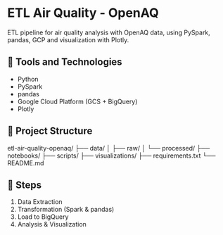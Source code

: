 # ETL Air Quality - OpenAQ

ETL pipeline for air quality analysis with OpenAQ data, using PySpark, pandas, GCP and visualization with Plotly.

## 🔧 Tools and Technologies

- Python
- PySpark
- pandas
- Google Cloud Platform (GCS + BigQuery)
- Plotly

## 📁 Project Structure

etl-air-quality-openaq/
├── data/
│ ├── raw/
│ └── processed/
├── notebooks/
├── scripts/
├── visualizations/
├── requirements.txt
└── README.md

## 📌 Steps

1. Data Extraction
2. Transformation (Spark & pandas)
3. Load to BigQuery
4. Analysis & Visualization